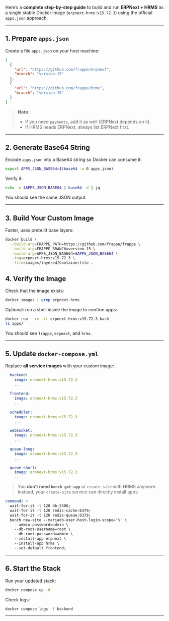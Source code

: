 Here’s a **complete step‑by‑step guide** to build and run **ERPNext + HRMS** as a single stable Docker image (`erpnext-hrms:v15.72.3`) using the official `apps.json` approach.

---

## **1. Prepare `apps.json`**

Create a file `apps.json` on your host machine:

```json
[
  {
    "url": "https://github.com/frappe/erpnext",
    "branch": "version-15"
  },
  {
    "url": "https://github.com/frappe/hrms",
    "branch": "version-15"
  }
]
```

> **Note:**
>
> * If you need `payments`, add it as well (ERPNext depends on it).
> * If HRMS needs ERPNext, always list ERPNext first.

---

## **2. Generate Base64 String**

Encode `apps.json` into a Base64 string so Docker can consume it:

```bash
export APPS_JSON_BASE64=$(base64 -w 0 apps.json)
```

Verify it:

```bash
echo -n $APPS_JSON_BASE64 | base64 -d | jq
```

You should see the same JSON output.

---

## **3. Build Your Custom Image**

Faster, uses prebuilt base layers:

```bash
docker build \
  --build-arg=FRAPPE_PATH=https://github.com/frappe/frappe \
  --build-arg=FRAPPE_BRANCH=version-15 \
  --build-arg=APPS_JSON_BASE64=$APPS_JSON_BASE64 \
  --tag=erpnext-hrms:v15.72.3 \
  --file=images/layered/Containerfile .
```

## **4. Verify the Image**

Check that the image exists:

```bash
docker images | grep erpnext-hrms
```

Optional: run a shell inside the image to confirm apps:

```bash
docker run --rm -it erpnext-hrms:v15.72.3 bash
ls apps/
```

You should see `frappe`, `erpnext`, and `hrms`.

---

## **5. Update `docker-compose.yml`**

Replace **all service images** with your custom image:

```yaml
  backend:
    image: erpnext-hrms:v15.72.3
    ...

  frontend:
    image: erpnext-hrms:v15.72.3
    ...

  scheduler:
    image: erpnext-hrms:v15.72.3
    ...

  websocket:
    image: erpnext-hrms:v15.72.3
    ...

  queue-long:
    image: erpnext-hrms:v15.72.3
    ...

  queue-short:
    image: erpnext-hrms:v15.72.3
    ...
```

> You **don’t need `bench get-app`** or `create-site` with HRMS anymore.
> Instead, your `create-site` service can directly install apps:

```yaml
command: >
  wait-for-it -t 120 db:3306;
  wait-for-it -t 120 redis-cache:6379;
  wait-for-it -t 120 redis-queue:6379;
  bench new-site --mariadb-user-host-login-scope='%' \
    --admin-password=admin \
    --db-root-username=root \
    --db-root-password=admin \
    --install-app erpnext \
    --install-app hrms \
    --set-default frontend;
```

---

## **6. Start the Stack**

Run your updated stack:

```bash
docker compose up -d
```

Check logs:

```bash
docker compose logs -f backend
```

---